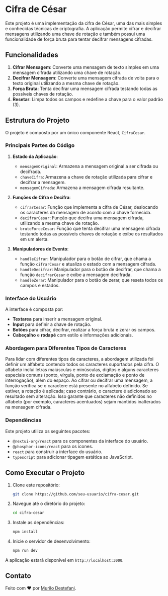 # Cifra de César

Este projeto é uma implementação da cifra de César, uma das mais simples e conhecidas técnicas de criptografia. A aplicação permite cifrar e decifrar mensagens utilizando uma chave de rotação e também possui uma funcionalidade de força bruta para tentar decifrar mensagens cifradas.

## Funcionalidades

1. **Cifrar Mensagem**: Converte uma mensagem de texto simples em uma mensagem cifrada utilizando uma chave de rotação.
2. **Decifrar Mensagem**: Converte uma mensagem cifrada de volta para o texto original utilizando a mesma chave de rotação.
3. **Força Bruta**: Tenta decifrar uma mensagem cifrada testando todas as possíveis chaves de rotação.
4. **Resetar**: Limpa todos os campos e redefine a chave para o valor padrão (3).

## Estrutura do Projeto

O projeto é composto por um único componente React, `CifraCesar`. 

### Principais Partes do Código

1. **Estado da Aplicação**:
    - `mensagemOriginal`: Armazena a mensagem original a ser cifrada ou decifrada.
    - `chaveCifra`: Armazena a chave de rotação utilizada para cifrar e decifrar a mensagem.
    - `mensagemCifrada`: Armazena a mensagem cifrada resultante.

2. **Funções de Cifra e Decifra**:
    - `cifrarCesar`: Função que implementa a cifra de César, deslocando os caracteres da mensagem de acordo com a chave fornecida.
    - `decifrarCesar`: Função que decifra uma mensagem cifrada, utilizando a mesma chave de rotação.
    - `bruteForceCesar`: Função que tenta decifrar uma mensagem cifrada testando todas as possíveis chaves de rotação e exibe os resultados em um alerta.

3. **Manipuladores de Evento**:
    - `handleCifrar`: Manipulador para o botão de cifrar, que chama a função `cifrarCesar` e atualiza o estado com a mensagem cifrada.
    - `handleDecifrar`: Manipulador para o botão de decifrar, que chama a função `decifrarCesar` e exibe a mensagem decifrada.
    - `handleZerar`: Manipulador para o botão de zerar, que reseta todos os campos e estados.

### Interface do Usuário

A interface é composta por:

- **Textarea** para inserir a mensagem original.
- **Input** para definir a chave de rotação.
- **Botões** para cifrar, decifrar, realizar a força bruta e zerar os campos.
- **Cabeçalho** e **rodapé** com estilo e informações adicionais.

### Abordagem para Diferentes Tipos de Caracteres

Para lidar com diferentes tipos de caracteres, a abordagem utilizada foi definir um alfabeto contendo todos os caracteres suportados pela cifra. O alfabeto inclui letras maiúsculas e minúsculas, dígitos e alguns caracteres especiais comuns (ponto, vírgula, ponto de exclamação e ponto de interrogação), além do espaço. Ao cifrar ou decifrar uma mensagem, a função verifica se o caractere está presente no alfabeto definido. Se estiver, a rotação é aplicada; caso contrário, o caractere é adicionado ao resultado sem alteração. Isso garante que caracteres não definidos no alfabeto (por exemplo, caracteres acentuados) sejam mantidos inalterados na mensagem cifrada.

### Dependências

Este projeto utiliza os seguintes pacotes:

- `@nextui-org/react` para os componentes da interface do usuário.
- `@phosphor-icons/react` para os ícones.
- `react` para construir a interface do usuário.
- `typescript` para adicionar tipagem estática ao JavaScript.

## Como Executar o Projeto

1. Clone este repositório:
    ```sh
    git clone https://github.com/seu-usuario/cifra-cesar.git
    ```

2. Navegue até o diretório do projeto:
    ```sh
    cd cifra-cesar
    ```

3. Instale as dependências:
    ```sh
    npm install
    ```

4. Inicie o servidor de desenvolvimento:
    ```sh
    npm run dev
    ```

A aplicação estará disponível em `http://localhost:3000`.

## Contato

Feito com ❤️ por [Murilo Destefani](https://github.com/murilodestefani).
